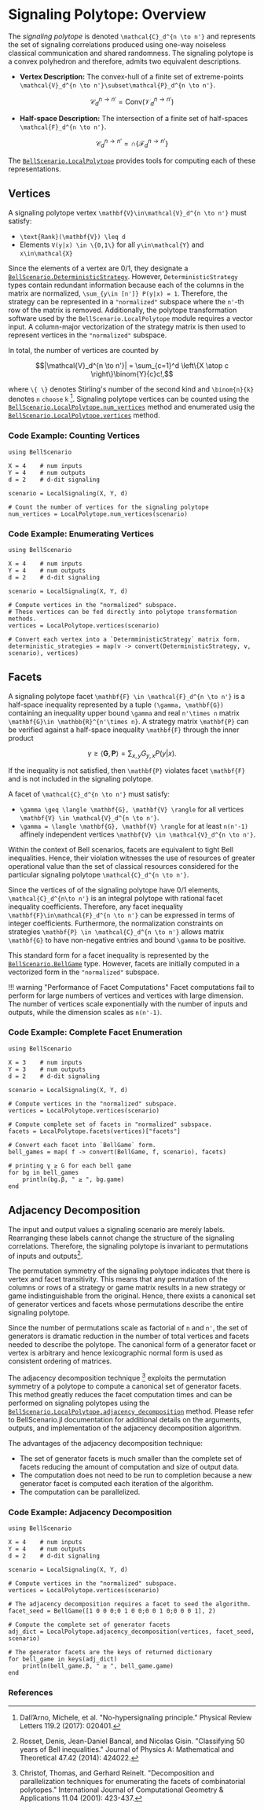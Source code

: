 # Signaling Polytope: Overview

The *signaling polytope* is denoted ``\mathcal{C}_d^{n \to n'}`` and represents
the set of signaling correlations produced using one-way noiseless classical communication
and shared randomness.
The signaling polytope is a convex polyhedron and therefore, admits two equivalent descriptions.

* **Vertex Description:** The convex-hull of a finite set of extreme-points ``\mathcal{V}_d^{n \to n'}\subset\mathcal{P}_d^{n \to n'}``.

```math
\mathcal{C}_d^{n \to n'} = \text{Conv}(\mathcal{V}_d^{n \to n'})
```

* **Half-space Description:** The intersection of a finite set of half-spaces ``\mathcal{F}_d^{n \to n'}``.

```math
\mathcal{C}_d^{n \to n'} = \cap\{\mathcal{F}_d^{n \to n'}\}
```

The [`BellScenario.LocalPolytope`](https://chitambarlab.github.io/BellScenario.jl/stable/LocalPolytope/overview/#BellScenario.LocalPolytope)
provides tools for computing each of these representations.

## Vertices

A signaling polytope vertex ``\mathbf{V}\in\mathcal{V}_d^{n \to n'}`` must satisfy:
* ``\text{Rank}(\mathbf{V}) \leq d``
* Elements ``V(y|x) \in \{0,1\}`` for all ``y\in\mathcal{Y}`` and ``x\in\mathcal{X}``

Since the elements of a vertex are 0/1, they designate a [`BellScenario.DeterministicStrategy`](https://chitambarlab.github.io/BellScenario.jl/dev/BellScenario/strategies/#BellScenario.DeterministicStrategy).
However, `DeterministicStrategy` types contain redundant information because each of
the columns in the matrix are normalized, ``\sum_{y\in [n']} P(y|x) = 1``.
Therefore, the strategy can be represented in a `"normalized"` subspace where the
``n'``-th row of the matrix is removed.
Additionally, the polytope transformation software used by the `BellScenario.LocalPolytope`
module requires a vector input.
A column-major vectorization of the strategy matrix is then used to represent vertices
in the `"normalized"` subspace.

In total, the number of vertices are counted by

```math
|\mathcal{V}_d^{n \to n'}| = \sum_{c=1}^d \left\{X \atop c \right\}\binom{Y}{c}c!,
```

where ``\{ \}`` denotes Stirling's number of the second kind and ``\binom{n}{k}``
denotes ``n`` ``choose`` ``k`` [^DallArno2017].
Signaling polytope vertices can be counted using the [`BellScenario.LocalPolytope.num_vertices`](https://chitambarlab.github.io/BellScenario.jl/dev/LocalPolytope/vertices/#BellScenario.LocalPolytope.num_vertices) method and enumerated usig the [`BellScenario.LocalPolytope.vertices`](https://chitambarlab.github.io/BellScenario.jl/dev/LocalPolytope/vertices/#BellScenario.LocalPolytope.vertices) method.

### Code Example: Counting Vertices
```@example counting_signaling_polytope_vertices
using BellScenario

X = 4    # num inputs
Y = 4    # num outputs
d = 2    # d-dit signaling

scenario = LocalSignaling(X, Y, d)

# Count the number of vertices for the signaling polytope
num_vertices = LocalPolytope.num_vertices(scenario)
```

### Code Example: Enumerating Vertices
```@example enumerating_signaling_polytope_vertices
using BellScenario

X = 4    # num inputs
Y = 4    # num outputs
d = 2    # d-dit signaling

scenario = LocalSignaling(X, Y, d)

# Compute vertices in the "normalized" subspace.
# These vertices can be fed directly into polytope transformation methods.
vertices = LocalPolytope.vertices(scenario)

# Convert each vertex into a `DetermministicStrategy` matrix form.
deterministic_strategies = map(v -> convert(DeterministicStrategy, v, scenario), vertices)
```

## Facets

A signaling polytope facet ``\mathbf{F} \in \mathcal{F}_d^{n \to n'}`` is a half-space
inequality represented by a tuple ``(\gamma, \mathbf{G})`` containing an inequality upper
bound ``\gamma`` and real ``n'\times n`` matrix ``\mathbf{G}\in \mathbb{R}^{n'\times n}``.
A strategy matrix ``\mathbf{P}`` can be verified against a half-space inequality ``\mathbf{F}``
through the inner product

```math
\gamma \geq \langle \mathbf{G}, \mathbf{P}\rangle = \sum_{x,y}G_{y,x}P(y|x).
```

If the inequality is not satisfied, then ``\mathbf{P}`` violates facet ``\mathbf{F}``
and is not included in the signaling polytope.

A facet of ``\mathcal{C}_d^{n \to n'}`` must satisfy:
* ``\gamma \geq \langle \mathbf{G}, \mathbf{V} \rangle`` for all vertices ``\mathbf{V} \in \mathcal{V}_d^{n \to n'}``.
* ``\gamma = \langle \mathbf{G}, \mathbf{V} \rangle`` for at least ``n(n'-1)`` affinely independent vertices ``\mathbf{V} \in \mathcal{V}_d^{n \to n'}``.

Within the context of Bell scenarios, facets are equivalent to tight Bell inequalities.
Hence, their violation witnesses the use of resources of  greater operational value
than the set of classical resources considered for the particular  signaling polytope
``\mathcal{C}_d^{n \to n'}``.

Since the vertices of of the signaling polytope have  0/1 elements, ``\mathcal{C}_d^{n\to n'}``
is an integral polytope with rational facet inequality coefficients.
Therefore, any facet inequality ``\mathbf{F}\in\mathcal{F}_d^{n \to n'}`` can be
expressed in terms of integer coefficients.
Furthermore, the normalization constraints on strategies ``\mathbf{P} \in \mathcal{C}_d^{n \to n'}``
allows matrix ``\mathbf{G}`` to have non-negative entries and bound ``\gamma`` to
be positive.

This standard form for a facet inequality is represented by the [`BellScenario.BellGame`](https://chitambarlab.github.io/BellScenario.jl/dev/BellScenario/games/#BellScenario.BellGame)
type.
However, facets are initially computed in a vectorized form in the `"normalized"` subspace.

!!! warning "Performance of Facet Computations"
    Facet computations fail to perform for large numbers of vertices and vertices
    with large dimension. The number of vertices scale exponentially with the number
    of inputs and outputs, while the dimension scales as ``n(n'-1)``.


### Code Example: Complete Facet Enumeration

```@example
using BellScenario

X = 3    # num inputs
Y = 3    # num outputs
d = 2    # d-dit signaling

scenario = LocalSignaling(X, Y, d)

# Compute vertices in the "normalized" subspace.
vertices = LocalPolytope.vertices(scenario)

# Compute complete set of facets in "normalized" subspace.
facets = LocalPolytope.facets(vertices)["facets"]

# Convert each facet into `BellGame` form.
bell_games = map( f -> convert(BellGame, f, scenario), facets)

# printing γ ≥ G for each bell game
for bg in bell_games
    println(bg.β, " ≥ ", bg.game)
end
```

## Adjacency Decomposition

The input and output values a signaling scenario are merely labels.
Rearranging these labels cannot change the structure of the signaling correlations.
Therefore, the signaling polytope is invariant to permutations of inputs and outputs[^Rosset2014].

The permutation symmetry of the signaling polytope indicates that there is vertex
and facet transitivity.
This means that any permutation of the columns or rows of a strategy
or game matrix results in a new strategy or game indistinguishable from the original.
Hence, there exists a canonical set of generator vertices and facets whose permutations
describe the entire signaling polytope.

Since the number of permutations scale as factorial of ``n`` and ``n'``, the set
of generators is dramatic reduction in the number of total vertices and facets needed
to describe the polytope.
The canonical form of a generator facet or vertex is arbitrary and hence lexicographic
normal form is used as consistent ordering of matrices.

The adjacency decomposition technique [^Christof2001] exploits the permutation symmetry
of a polytope to compute a canonical set of generator facets.
This method greatly reduces the facet computation times and can be performed on
signaling polytopes using the [`BellScenario.LocalPolytope.adjacency_decomposition`](https://chitambarlab.github.io/BellScenario.jl/stable/LocalPolytope/adjacency_decomposition/#BellScenario.LocalPolytope.adjacency_decomposition) method.
Please refer to BellScenario.jl documentation for additional details on the arguments,
outputs, and implementation of the adjacency decomposition algorithm.

The advantages of the adjacency decomposition technique:
* The set of generator facets is much smaller than the complete set of facets reducing the amount of computation and size of output data.
* The computation does not need to be run to completion because a new generator facet is computed each iteration of the algorithm.
* The computation can be parallelized.

### Code Example: Adjacency Decomposition


```@example
using BellScenario

X = 4    # num inputs
Y = 4    # num outputs
d = 2    # d-dit signaling

scenario = LocalSignaling(X, Y, d)

# Compute vertices in the "normalized" subspace.
vertices = LocalPolytope.vertices(scenario)

# The adjacency decomposition requires a facet to seed the algorithm.
facet_seed = BellGame([1 0 0 0;0 1 0 0;0 0 1 0;0 0 0 1], 2)

# Compute the complete set of generator facets
adj_dict = LocalPolytope.adjacency_decomposition(vertices, facet_seed, scenario)

# The generator facets are the keys of returned dictionary
for bell_game in keys(adj_dict)
    println(bell_game.β, " ≥ ", bell_game.game)
end
```

### References
[^DallArno2017]: Dall’Arno, Michele, et al. "No-hypersignaling principle." Physical Review Letters 119.2 (2017): 020401.
[^Rosset2014]: Rosset, Denis, Jean-Daniel Bancal, and Nicolas Gisin. "Classifying 50 years of Bell inequalities." Journal of Physics A: Mathematical and Theoretical 47.42 (2014): 424022.
[^Christof2001]: Christof, Thomas, and Gerhard Reinelt. "Decomposition and parallelization techniques for enumerating the facets of combinatorial polytopes." International Journal of Computational Geometry & Applications 11.04 (2001): 423-437.
